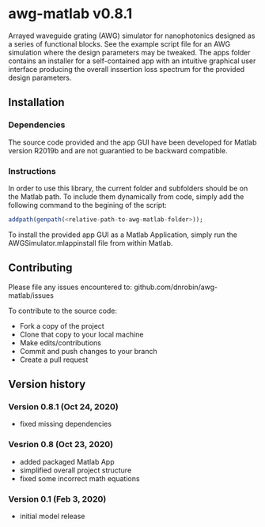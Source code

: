 # awg-matlab v0.8.1

Arrayed waveguide grating (AWG) simulator for nanophotonics designed as a series of functional blocks. See the example script file for an AWG simulation where the design parameters may be tweaked. The apps folder contains an installer for a self-contained app with an intuitive graphical user interface producing the overall inssertion loss spectrum for the provided design parameters.

## Installation

### Dependencies

The source code provided and the app GUI have been developed for Matlab version R2019b and are not guarantied to be backward compatible.

### Instructions

In order to use this library, the current folder and subfolders should be on the Matlab path. To include them dynamically from code, simply add the following command to the begining of the script:

```julia
addpath(genpath(<relative-path-to-awg-matlab-folder>));
```

To install the provided app GUI as a Matlab Application, simply run the AWGSimulator.mlappinstall file from within Matlab.

## Contributing

Please file any issues encountered to: github.com/dnrobin/awg-matlab/issues

To contribute to the source code:

* Fork a copy of the project
* Clone that copy to your local machine
* Make edits/contributions
* Commit and push changes to your branch
* Create a pull request

## Version history

### Version 0.8.1 (Oct 24, 2020)
* fixed missing dependencies

### Vesrion 0.8 (Oct 23, 2020)
* added packaged Matlab App
* simplified overall project structure
* fixed some incorrect math equations

### Version 0.1 (Feb 3, 2020)
* initial model release